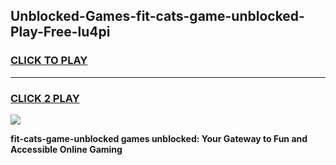 
## Unblocked-Games-fit-cats-game-unblocked-Play-Free-lu4pi
<h3>
<a href="https://premium76.site?title=fit-cats-game-unblocked&ref=22A">CLICK TO PLAY</a></h3>
<hr>

<h3>
<a href="https://premium76.site?title=fit-cats-game-unblocked&ref=22A">CLICK 2 PLAY</a>
  
</h3>

<a href="https://premium76.site?title=fit-cats-game-unblocked&ref=22A"><img src="https://clearcache.store/games.png"></a>


**fit-cats-game-unblocked games unblocked: Your Gateway to Fun and Accessible Online Gaming**
